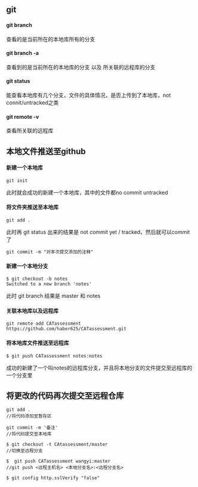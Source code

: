 ## git

#### git branch

查看的是当前所在的本地库所有的分支

#### git branch -a 

查看到的是当前所在的本地库的分支 以及 所关联的远程库的分支

#### git status

能查看本地库有几个分支，文件的具体情况，是否上传到了本地库，not connit/untracked之类

#### git remote -v

查看所关联的远程库



## 本地文件推送至github

#### 新建一个本地库

```git
git init
```

此时就会成功的新建一个本地库，其中的文件都no commit untracked

#### 将文件夹推送至本地库

```git
git add . 
```

此时再 git status 出来的结果是 not commit yet / tracked，然后就可以commit了

```git
git commit -m "对本次提交添加的注释"
```

#### 新建一个本地分支

```git
$ git checkout -b notes
Switched to a new branch 'notes'
```

此时 git branch 结果是 master 和 notes

#### 关联本地库以及远程库

```git
git remote add CATassessment https://github.com/haber625/CATassessment.git
```



#### 将本地库文件推送至远程库

```git
$ git push CATassessment notes:notes
```

成功的新建了一个叫notes的远程库分支，并且将本地分支的文件提交至远程库的一个分支里

## 将更改的代码再次提交至远程仓库

```git
git add .
//将代码添加至暂存区

git commit -m '备注'
//将代码提交至本地库

$ git checkout -t CAtassessment/master
//切换至远程分支

$  git push CATassessment wangyi:master
//git push <远程主机名> <本地分支名>:<远程分支名>

$ git config http.sslVerify "false"

```



